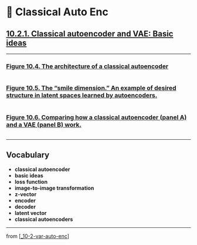 # 🦋 Classical Auto Enc

## [**10.2.1.** Classical autoencoder and VAE: Basic ideas](https://livebook.manning.com/book/deep-learning-with-javascript/chapter-10/72)

---

### [**Figure 10.4.** The architecture of a classical autoencoder](https://livebook.manning.com/book/deep-learning-with-javascript/chapter-10/ch10fig04)

<img src="">

### [**Figure 10.5.** The “smile dimension.” An example of desired structure in latent spaces learned by autoencoders.](https://livebook.manning.com/book/deep-learning-with-javascript/chapter-10/ch10fig05)

<img src="">

### [**Figure 10.6.** Comparing how a classical autoencoder (panel A) and a VAE (panel B) work.](https://livebook.manning.com/book/deep-learning-with-javascript/chapter-10/ch10fig06)

<img src="">

---

## **Vocabulary**

- **classical autoencoder**
- **basic ideas**
- **loss function**
- **image-to-image transformation**
- **z-vector**
- **encoder**
- **decoder**
- **latent vector**
- **classical autoencoders**

---

from [[_10-2-var-auto-enc]]

[//begin]: # "Autogenerated link references for markdown compatibility"
[_10-2-var-auto-enc]: _10-2-var-auto-enc.md "🦋 Var Auto Enc"
[//end]: # "Autogenerated link references"
